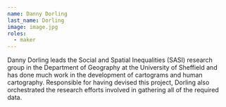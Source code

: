 ```yaml
---
name: Danny Dorling
last_name: Dorling
image: image.jpg
roles:
  - maker
---
```

Danny Dorling leads the Social and Spatial Inequalities (SASI) research group in the Department of Geography at the University of Sheffield and has done much work in the development of cartograms and human cartography. Responsible for having devised this project, Dorling also orchestrated the research efforts involved in gathering all of the required data.

